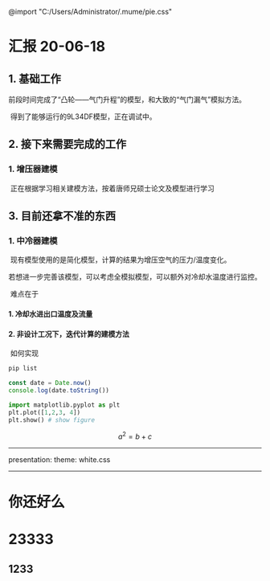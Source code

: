 @import "C:/Users/Administrator/.mume/pie.css"
# 汇报 20-06-18

## 1. 基础工作

​	前段时间完成了“凸轮——气门升程”的模型，和大致的“气门漏气”模拟方法。

​	得到了能够运行的9L34DF模型，正在调试中。

## 2. 接下来需要完成的工作

### 1. 增压器建模

​	正在根据学习相关建模方法，按着唐师兄硕士论文及模型进行学习

## 3. 目前还拿不准的东西

### 1. 中冷器建模

​	现有模型使用的是简化模型，计算的结果为增压空气的压力/温度变化。

​	若想进一步完善该模型，可以考虑全模拟模型，可以额外对冷却水温度进行监控。

​	难点在于

#### 1. 冷却水进出口温度及流量

#### 2. 非设计工况下，迭代计算的建模方法

​	如何实现

```cmd {cmd=true}
pip list
```
```javascript {cmd="node"}
const date = Date.now()
console.log(date.toString())
```
```python {cmd=true matplotlib=true}
import matplotlib.pyplot as plt
plt.plot([1,2,3, 4])
plt.show() # show figure
```
$$
a^2=b+c
$$

<!-- ---
presentation:
    theme: sky.css

--- -->

---
presentation:
  theme: white.css

---
<!-- slide -->
# 你还好么
<!-- slide -->
# 23333
## 1233